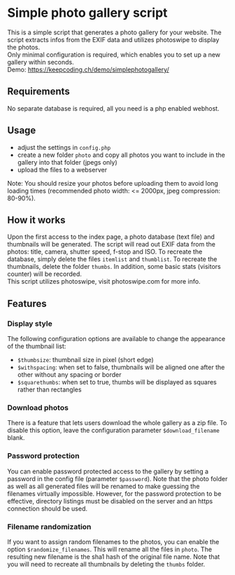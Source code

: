 # Simple photo gallery script

This is a simple script that generates a photo gallery for your website. The script extracts infos from the EXIF data and utilizes photoswipe to display the photos.  
Only minimal configuration is required, which enables you to set up a new gallery within seconds.  
Demo: https://keepcoding.ch/demo/simplephotogallery/  


## Requirements
No separate database is required, all you need is a php enabled webhost.

## Usage
- adjust the settings in `config.php`  
- create a new folder `photo` and copy all photos you want to include in the gallery into that folder (jpegs only)  
- upload the files to a webserver  

Note: You should resize your photos before uploading them to avoid long loading times (recommended photo width: <= 2000px, jpeg compression: 80-90%).

## How it works
Upon the first access to the index page, a photo database (text file) and thumbnails will be generated. The script will read out EXIF data from the photos: title, camera, shutter speed, f-stop and ISO. To recreate the database, simply delete the files `itemlist` and `thumblist`. To recreate the thumbnails, delete the folder `thumbs`.
In addition, some basic stats (visitors counter) will be recorded.  
This script utilizes photoswipe, visit photoswipe.com for more info.

## Features

### Display style
The following configuration options are available to change the appearance of the thumbnail list:
- `$thumbsize`: thumbnail size in pixel (short edge)
- `$withspacing`: when set to false, thumbnails will be aligned one after the other without any spacing or border
- `$squarethumbs`: when set to true, thumbs will be displayed as squares rather than rectangles

### Download photos
There is a feature that lets users download the whole gallery as a zip file. To disable this option, leave the configuration parameter `$download_filename` blank.

### Password protection
You can enable password protected access to the gallery by setting a password in the config file (parameter `$password`). Note that the photo folder as well as all generated files will be renamed to make guessing the filenames virtually impossible. However, for the password protection to be effective, directory listings must be disabled on the server and an https connection should be used.

### Filename randomization
If you want to assign random filenames to the photos, you can enable the option `$randomize_filenames`. This will rename all the files in `photo`. The resulting new filename is the sha1 hash of the original file name. Note that you will need to recreate all thumbnails by deleting the `thumbs` folder.

